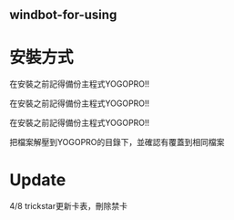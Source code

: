 ## windbot-for-using

# 安裝方式

在安裝之前記得備份主程式YOGOPRO!!

在安裝之前記得備份主程式YOGOPRO!!

在安裝之前記得備份主程式YOGOPRO!!

把檔案解壓到YOGOPRO的目錄下，並確認有覆蓋到相同檔案

# Update

4/8 trickstar更新卡表，刪除禁卡

